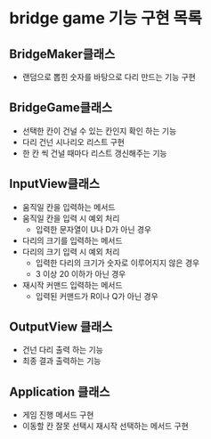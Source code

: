 # bridge game 기능 구현 목록

## BridgeMaker클래스
- 랜덤으로 뽑힌 숫자를 바탕으로 다리 만드는 기능 구현

## BridgeGame클래스
- 선택한 칸이 건널 수 있는 칸인지 확인 하는 기능
- 다리 건넌 시나리오 리스트 구현
- 한 칸 씩 건널 때마다 리스트 갱신해주는 기능

## InputView클래스
- 움직일 칸을 입력하는 메서드
- 움직일 칸을 입력 시 예외 처리
  - 입력한 문자열이 U나 D가 아닌 경우
- 다리의 크기를 입력하는 메서드
- 다리의 크기 입력 시 예외 처리
  - 입력한 다리의 크기가 숫자로 이루어지지 않은 경우
  - 3 이상 20 이하가 아닌 경우
- 재시작 커맨드 입력하는 메서드
  - 입력된 커맨드가 R이나 Q가 아닌 경우

## OutputView 클래스
- 건넌 다리 출력 하는 기능
- 최종 결과 출력하는 기능

## Application 클래스
- 게임 진행 메서드 구현
- 이동할 칸 잘못 선택시 재시작 선택하는 메서드 구현